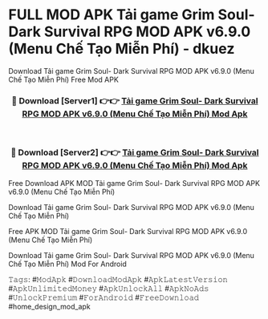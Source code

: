 # FULL MOD APK Tải game Grim Soul- Dark Survival RPG MOD APK v6.9.0 (Menu Chế Tạo Miễn Phí) - dkuez
Download Tải game Grim Soul- Dark Survival RPG MOD APK v6.9.0 (Menu Chế Tạo Miễn Phí) Free Mod APK

<div align="center">
<h3>🔴 Download [Server1] 👉👉 <a href="https://apk-comot.site?title=Tải_game_Grim_Soul-_Dark_Survival_RPG_MOD_APK_v6.9.0_(Menu_Chế_Tạo_Miễn_Phí)">Tải game Grim Soul- Dark Survival RPG MOD APK v6.9.0 (Menu Chế Tạo Miễn Phí) Mod Apk</a></h3><br>

<h3>🔴 Download [Server2] 👉👉 <a href="https://apk-comot.site?title=Tải_game_Grim_Soul-_Dark_Survival_RPG_MOD_APK_v6.9.0_(Menu_Chế_Tạo_Miễn_Phí)">Tải game Grim Soul- Dark Survival RPG MOD APK v6.9.0 (Menu Chế Tạo Miễn Phí) Mod Apk</a></h3>
</div>


Free Download APK MOD Tải game Grim Soul- Dark Survival RPG MOD APK v6.9.0 (Menu Chế Tạo Miễn Phí)

Download Tải game Grim Soul- Dark Survival RPG MOD APK v6.9.0 (Menu Chế Tạo Miễn Phí) 

Free APK MOD Tải game Grim Soul- Dark Survival RPG MOD APK v6.9.0 (Menu Chế Tạo Miễn Phí) 

Download Tải game Grim Soul- Dark Survival RPG MOD APK v6.9.0 (Menu Chế Tạo Miễn Phí) Mod For Android

𝚃𝚊𝚐𝚜: #𝙼𝚘𝚍𝙰𝚙𝚔 #𝙳𝚘𝚠𝚗𝚕𝚘𝚊𝚍𝙼𝚘𝚍𝙰𝚙𝚔 #𝙰𝚙𝚔𝙻𝚊𝚝𝚎𝚜𝚝𝚅𝚎𝚛𝚜𝚒𝚘𝚗 #𝙰𝚙𝚔𝚄𝚗𝚕𝚒𝚖𝚒𝚝𝚎𝚍𝙼𝚘𝚗𝚎𝚢 #𝙰𝚙𝚔𝚄𝚗𝚕𝚘𝚌𝚔𝙰𝚕𝚕 #𝙰𝚙𝚔𝙽𝚘𝙰𝚍𝚜 #𝚄𝚗𝚕𝚘𝚌𝚔𝙿𝚛𝚎𝚖𝚒𝚞𝚖 #𝙵𝚘𝚛𝙰𝚗𝚍𝚛𝚘𝚒𝚍 #𝙵𝚛𝚎𝚎𝙳𝚘𝚠𝚗𝚕𝚘𝚊𝚍 #home_design_mod_apk